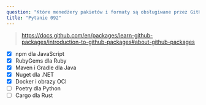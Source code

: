 ```yaml
---
question: "Które menedżery pakietów i formaty są obsługiwane przez GitHub Packages? (Wybierz pięć.)"
title: "Pytanie 092"
---
```


> https://docs.github.com/en/packages/learn-github-packages/introduction-to-github-packages#about-github-packages
- [x] npm dla JavaScript
- [x] RubyGems dla Ruby
- [x] Maven i Gradle dla Java
- [x] Nuget dla .NET
- [x] Docker i obrazy OCI
- [ ] Poetry dla Python
- [ ] Cargo dla Rust
